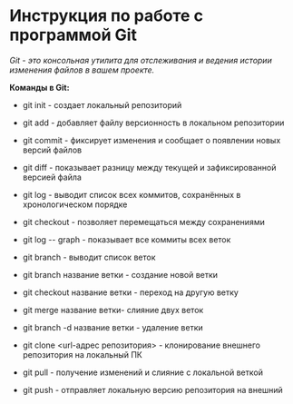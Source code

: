 # Инструкция по работе с программой Git

*Git - это консольная утилита для отслеживания и ведения истории изменения файлов в вашем проекте.*

**Команды в Git:**

* git init - создает локальный репозиторий

* git add - добавляет файлу версионность в локальном репозитории

* git commit - фиксирует изменения и сообщает о появлении новых версий файлов

* git diff - показывает разницу между текущей и зафиксированной версией файла

* git log - выводит список всех коммитов, сохранённых в хронологическом порядке

* git checkout - позволяет перемещаться между сохранениями

* git log -- graph - показывает все коммиты всех веток

* git branch - выводит список веток

* git branch название ветки - создание новой ветки

* git checkout название ветки - переход на другую ветку

* git merge название ветки- слияние двух веток

* git branch -d название ветки - удаление ветки

* git clone <url-адрес репозитория> - клонирование внешнего репозитория на локальный ПК

* git pull - получение изменений и слияние с локальной веткой

* git push - отправляет локальную версию репозитория на внешний